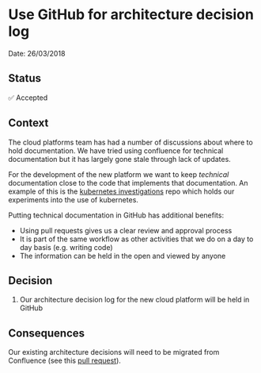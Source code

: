 # Use GitHub for architecture decision log

Date: 26/03/2018

## Status

✅ Accepted

## Context

The cloud platforms team has had a number of discussions about where to hold documentation. We have tried using confluence for technical documentation but it has largely gone stale through lack of updates.

For the development of the new platform we want to keep _technical_ documentation close to the code that implements that documentation. An example of this is the [kubernetes investigations](https://github.com/ministryofjustice/kubernetes-investigations) repo which holds our experiments into the use of kubernetes.

Putting technical documentation in GitHub has additional benefits:

* Using pull requests gives us a clear review and approval process
* It is part of the same workflow as other activities that we do on a day to day basis (e.g. writing code)
* The information can be held in the open and viewed by anyone

## Decision

1. Our architecture decision log for the new cloud platform will be held in GitHub

## Consequences

Our existing architecture decisions will need to be migrated from Confluence (see this [pull request](https://github.com/ministryofjustice/cloud-platform/pull/1)).
